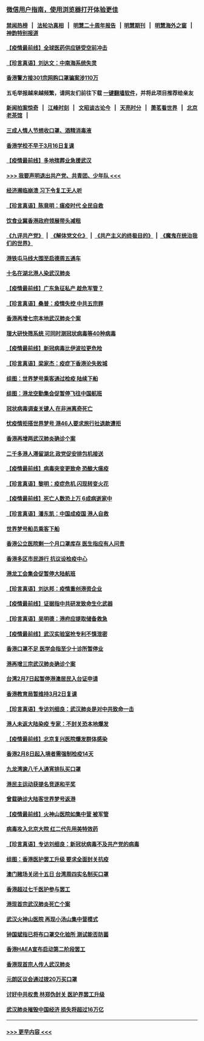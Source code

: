 ### [微信用户指南，使用浏览器打开体验更佳](https://github.com/gfw-breaker/banned-news1/blob/master/indexes/wechat-guide.md?t=0)
#### [禁闻热榜](热点新闻.md?t=0)  &nbsp;&nbsp;|&nbsp;&nbsp; [法轮功真相](https://github.com/gfw-breaker/truth/blob/master/README.md?t=0) &nbsp;&nbsp;|&nbsp;&nbsp; [明慧二十周年报告](https://github.com/gfw-breaker/mh-reports/blob/master/README.md?t=0) &nbsp;&nbsp;|&nbsp;&nbsp;[明慧期刊](https://github.com/gfw-breaker/mh-qikan) &nbsp;&nbsp;|&nbsp;&nbsp; [明慧海外之窗](https://github.com/gfw-breaker/mh-news/blob/master/README.md?t=0) &nbsp;&nbsp;|&nbsp;&nbsp; [神韵特别报道](https://github.com/gfw-breaker/mh-news/blob/master/shenyun.md?t=0)
#### [【疫情最前线】全球医药供应链受空前冲击](../pages/nsc415/n11869614.md?t=02152244) 
#### [【珍言真语】刘达文：中南海系统失灵](../pages/nsc415/n11869465.md?t=02152244) 
#### [香港警方接301宗网购口罩骗案涉110万](../pages/nsc415/n11867572.md?t=02152244) 
#### 五毛举报越来越频繁，请网友们前往下载 [一键翻墙软件](https://github.com/gfw-breaker/ssr-accounts)，并将此项目推荐给亲友
#### [新闻拍案惊奇](https://github.com/gfw-breaker/banned-news1/blob/master/pages/link4.md) &nbsp;&nbsp;|&nbsp;&nbsp; [江峰时刻](https://github.com/gfw-breaker/banned-news1/blob/master/pages/link4.md) &nbsp;&nbsp;|&nbsp;&nbsp; [文昭谈古论今](https://github.com/gfw-breaker/banned-news1/blob/master/pages/link4.md) &nbsp;&nbsp;|&nbsp;&nbsp; [天亮时分](https://github.com/gfw-breaker/banned-news1/blob/master/pages/link4.md) &nbsp;&nbsp;|&nbsp;&nbsp; [萧茗看世界](https://github.com/gfw-breaker/banned-news1/blob/master/pages/link4.md) &nbsp;&nbsp;|&nbsp;&nbsp; [北京老茶馆](https://github.com/gfw-breaker/banned-news1/blob/master/pages/link4.md) &nbsp;&nbsp;|&nbsp;&nbsp; 
#### [三成人情人节想收口罩、酒精消毒液](../pages/nsc415/n11867523.md?t=02152244) 
#### [香港学校不早于3月16日复课](../pages/nsc415/n11867498.md?t=02152244) 
#### [【疫情最前线】多地殡葬业急援武汉](../pages/nsc415/n11866914.md?t=02152244) 
#### [>>> 我要声明退出共产党、共青团、少年队 <<<](https://github.com/begood0513/goodnews/blob/master/quit/letter.md) 
#### [经济濒临崩溃 习下令复工无人听](../pages/nsc415/n11867269.md?t=02152244) 
#### [【珍言真语】陈竟明：瘟疫时代 全民自救](../pages/nsc415/n11866765.md?t=02152244) 
#### [饮食业冀香港政府领展带头减租](../pages/nsc415/n11864876.md?t=02152244) 
#### [《九评共产党》](https://github.com/begood0513/9ping.md/blob/master/README.md) &nbsp;|&nbsp; [《解体党文化》](../../../../jtdwh.md/blob/master/README.md)  &nbsp;|&nbsp; [《共产主义的终极目的》](../../../../gczydzjmd.md/blob/master/README.md) &nbsp;|&nbsp; [《魔鬼在统治我们的世界》](../../../../mgztzwmdsj.md/blob/master/README.md) 
#### [港铁屯马线大围至启德周五通车](../pages/nsc415/n11864842.md?t=02152244) 
#### [十名在湖北港人染武汉肺炎](../pages/nsc415/n11864807.md?t=02152244) 
#### [【疫情最前线】广东急征私产 趁危军管？](../pages/nsc415/n11864205.md?t=02152244) 
#### [【珍言真语】桑普：疫情失控 中共五宗罪](../pages/nsc415/n11864157.md?t=02152244) 
#### [香港再增七宗本地武汉肺炎个案](../pages/nsc415/n11862405.md?t=02152244) 
#### [理大研快筛系统 可同时测冠状病毒等40种病毒](../pages/nsc415/n11862376.md?t=02152244) 
#### [【疫情最前线】新冠病毒比伊波拉更危险](../pages/nsc415/n11862199.md?t=02152244) 
#### [【珍言真语】梁家杰：疫症下香港沦失败城](../pages/nsc415/n11861588.md?t=02152244) 
#### [组图：世界梦号乘客通过检疫 陆续下船](../pages/nsc415/n11858302.md?t=02152244) 
#### [组图：港龙空勤集会促暂停飞往中国航班](../pages/nsc415/n11858190.md?t=02152244) 
#### [冠状病毒调查关键人 在非洲离奇死亡](../pages/nsc415/n11859798.md?t=02152244) 
#### [忧疫情拒搭世界梦号 港46人要求旅行社退款遭拒](../pages/nsc415/n11859849.md?t=02152244) 
#### [香港再增两武汉肺炎确诊个案](../pages/nsc415/n11859833.md?t=02152244) 
#### [二千多港人滞留湖北 政党促安排包机接送](../pages/nsc415/n11859831.md?t=02152244) 
#### [【疫情最前线】病毒突变更致命 恐酿大瘟疫](../pages/nsc415/n11859604.md?t=02152244) 
#### [【珍言真语】黎明：疫症危机 闪现转变火花](../pages/nsc415/n11859199.md?t=02152244) 
#### [【疫情最前线】死亡人数恐上万 6成病逝家中](../pages/nsc415/n11856687.md?t=02152244) 
#### [【珍言真语】潘东凯：中国成疫国 港人自救](../pages/nsc415/n11856962.md?t=02152244) 
#### [世界梦号船员乘客下船](../pages/nsc415/n11856883.md?t=02152244) 
#### [香港公立医院剩一个月口罩库存 医生指应有人问责](../pages/nsc415/n11856875.md?t=02152244) 
#### [香港多区市民游行 抗议设检疫中心](../pages/nsc415/n11856866.md?t=02152244) 
#### [港龙工会集会促暂停大陆航班](../pages/nsc415/n11856840.md?t=02152244) 
#### [【珍言真语】刘达邦：疫情重创港资企业](../pages/nsc415/n11854274.md?t=02152244) 
#### [【疫情最前线】证据指中共研发致命生化武器](../pages/nsc415/n11853087.md?t=02152244) 
#### [【珍言真语】吴明德：港府应提取储备救急](../pages/nsc415/n11852734.md?t=02152244) 
#### [【疫情最前线】武汉实验室抢专利不慎泄密](../pages/nsc415/n11850310.md?t=02152244) 
#### [香港口罩不足 医学会指至少十诊所暂停业](../pages/nsc415/n11850301.md?t=02152244) 
#### [港再增三宗武汉肺炎确诊个案](../pages/nsc415/n11850328.md?t=02152244) 
#### [台湾2月7日起暂停港澳居民入台证申请](../pages/nsc415/n11850304.md?t=02152244) 
#### [香港教育局暂维持3月2日复课](../pages/nsc415/n11850260.md?t=02152244) 
#### [【珍言真语】专访刘细良：武汉肺炎是对中共致命一击](../pages/nsc415/n11849934.md?t=02152244) 
#### [港人未返大陆染疫 专家：不封关恐本地爆发](../pages/nsc415/n11848021.md?t=02152244) 
#### [【疫情最前线】北京复兴医院爆发群体感染](../pages/nsc415/n11847626.md?t=02152244) 
#### [香港2月8日起入境者需强制检疫14天](../pages/nsc415/n11847658.md?t=02152244) 
#### [九龙湾逾八千人通宵排队买口罩](../pages/nsc415/n11847647.md?t=02152244) 
#### [港民主运动获提名竞逐和平奖](../pages/nsc415/n11847633.md?t=02152244) 
#### [曾载确诊大陆客世界梦号返港](../pages/nsc415/n11847608.md?t=02152244) 
#### [【疫情最前线】火神山医院如集中营 被军管](../pages/nsc415/n11847524.md?t=02152244) 
#### [病毒攻入北京大院 红二代先用美特效药](../pages/nsc415/n11847427.md?t=02152244) 
#### [【珍言真语】专访刘细良：新冠状病毒不及共产党的病毒](../pages/nsc415/n11847164.md?t=02152244) 
#### [组图：香港医护罢工升级 要求全面封关抗疫](../pages/nsc415/n11844107.md?t=02152244) 
#### [澳门赌场关闭十五日 台湾周四实名制买口罩](../pages/nsc415/n11845083.md?t=02152244) 
#### [香港超过七千医护参与罢工](../pages/nsc415/n11845051.md?t=02152244) 
#### [港现首宗武汉肺炎死亡个案](../pages/nsc415/n11844998.md?t=02152244) 
#### [武汉火神山医院 再现小汤山集中营模式](../pages/nsc415/n11844763.md?t=02152244) 
#### [钟国斌指已将布口罩交化验所 测试能否防菌](../pages/nsc415/n11842783.md?t=02152244) 
#### [香港HAEA宣布启动第二阶段罢工](../pages/nsc415/n11842723.md?t=02152244) 
#### [香港现首宗人传人武汉肺炎](../pages/nsc415/n11842766.md?t=02152244) 
#### [元朗区议会通过拨20万买口罩](../pages/nsc415/n11842754.md?t=02152244) 
#### [讨好中共权贵 林郑伪封关 医护界罢工升级](../pages/nsc415/n11842359.md?t=02152244) 
#### [武汉肺炎摧毁中国经济 损失将超过16万亿](../pages/nsc415/n11839723.md?t=02152244) 

----
#### [ >>> 更早内容 <<< ](../indexes/nsc415-earlier.md)
